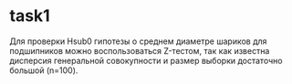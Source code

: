 # task1

Для проверки Hsub0 гипотезы о среднем диаметре шариков для подшипников можно воспользоваться Z-тестом, так как известна дисперсия генеральной совокупности и размер выборки достаточно большой (n=100).
